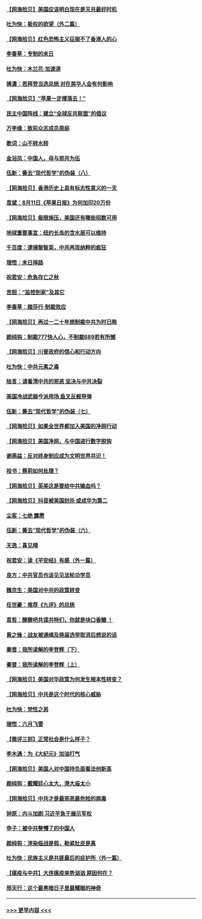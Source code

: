 #### [【网海拾贝】美国应该明白现在是灭共最好时机](../pages/nsc993/n12332313.md?t=08151202) 
#### [吐为快：极权的欲望（外二篇）](../pages/nsc993/n12332089.md?t=08151202) 
#### [【网海拾贝】红色恐怖主义征服不了香港人的心](../pages/nsc993/n12329296.md?t=08151202) 
#### [李春草：专制的末日](../pages/nsc993/n12329079.md?t=08151202) 
#### [吐为快：木兰花‧加速道](../pages/nsc993/n12327366.md?t=08151202) 
#### [拂潇：若拜登当选总统 对在美华人会有何影响](../pages/nsc993/n12295996.md?t=08151202) 
#### [【网海拾贝】“苹果一定撑落去！”](../pages/nsc993/n12326784.md?t=08151202) 
#### [民主中国阵线：建立“全球反共联盟”的倡议](../pages/nsc993/n12324177.md?t=08151202) 
#### [万李缘：致前众志成员周庭](../pages/nsc993/n12324635.md?t=08151202) 
#### [歌词：山不转水转](../pages/nsc993/n12324599.md?t=08151202) 
#### [金浴凤：中国人，毋与邪共为伍](../pages/nsc993/n12324257.md?t=08151202) 
#### [伍新：撕去“现代哲学”的伪装（八）](../pages/nsc993/n12324188.md?t=08151202) 
#### [【网海拾贝】香港历史上具有标志性意义的一天](../pages/nsc993/n12324021.md?t=08151202) 
#### [袁斌：8月11日《苹果日报》为何加印20万份](../pages/nsc993/n12323955.md?t=08151202) 
#### [【网海拾贝】极限施压，美国还有哪些招数可用](../pages/nsc993/n12322512.md?t=08151202) 
#### [地球重要事宜：纽约长岛的含水层可以维持](../pages/nsc993/n12321844.md?t=08151202) 
#### [千百度：逮捕黎智英，中共再现纳粹的疯狂](../pages/nsc993/n12321777.md?t=08151202) 
#### [理悟：末日择路](../pages/nsc993/n12320812.md?t=08151202) 
#### [祝君安：危急存亡之秋](../pages/nsc993/n12320795.md?t=08151202) 
#### [苦胆：“监控到家”及其它](../pages/nsc993/n12320751.md?t=08151202) 
#### [李春草：踏莎行·制裁效应](../pages/nsc993/n12318290.md?t=08151202) 
#### [【网海拾贝】再过一二十年想制裁中共为时已晚](../pages/nsc993/n12318195.md?t=08151202) 
#### [颜纯钩：制裁777快人心，不制裁689若有所憾](../pages/nsc993/n12316912.md?t=08151202) 
#### [【网海拾贝】川普政府的信心和行动方向](../pages/nsc993/n12316673.md?t=08151202) 
#### [吐为快：中共元素之毒](../pages/nsc993/n12316547.md?t=08151202) 
#### [陆言：请看清中共的邪恶 坚决与中共决裂](../pages/nsc993/n12315784.md?t=08151202) 
#### [美国冷战武器今派用场 鱼叉反舰导弹](../pages/nsc993/n12316258.md?t=08151202) 
#### [伍新：撕去“现代哲学”的伪装（七）](../pages/nsc993/n12315846.md?t=08151202) 
#### [【网海拾贝】如果全世界都加入美国的净网行动](../pages/nsc993/n12315588.md?t=08151202) 
#### [【网海拾贝】美国净网，与中国进行数字脱钩](../pages/nsc993/n12312813.md?t=08151202) 
#### [谢燕益：反对终身制应成为文明世界共识！](../pages/nsc993/n12310465.md?t=08151202) 
#### [投书：蔡莉如何处理？](../pages/nsc993/n12310224.md?t=08151202) 
#### [【网海拾贝】英美这是要给中共输血吗？](../pages/nsc993/n12307646.md?t=08151202) 
#### [【网海拾贝】抖音被美国封杀 或成华为第二](../pages/nsc993/n12305277.md?t=08151202) 
#### [尘客：七绝 霹雳](../pages/nsc993/n12304053.md?t=08151202) 
#### [伍新：撕去“现代哲学”的伪装（六）](../pages/nsc993/n12303243.md?t=08151202) 
#### [天逸：喜见晴](../pages/nsc993/n12303226.md?t=08151202) 
#### [祝君安：读《平安经》有感（外一篇）](../pages/nsc993/n12303170.md?t=08151202) 
#### [良方：中共官员也该见见法轮功学员](../pages/nsc993/n12302985.md?t=08151202) 
#### [魏京生：美国对中共的政策转变](../pages/nsc993/n12302929.md?t=08151202) 
#### [任世豪：推荐《九评》的总统](../pages/nsc993/n12302838.md?t=08151202) 
#### [袁哲：醒醒吧共谍共特们，你就是块口香糖 ！](../pages/nsc993/n12302678.md?t=08151202) 
#### [黄之锋：战友被通缉及换届选举取消后想说的话](../pages/nsc993/n12302681.md?t=08151202) 
#### [秦晋：我所读解的李登辉（下）](../pages/nsc993/n12302171.md?t=08151202) 
#### [秦晋：我所读解的李登辉（上）](../pages/nsc993/n12301979.md?t=08151202) 
#### [【网海拾贝】美国对华政策为何发生根本性转变？](../pages/nsc993/n12302091.md?t=08151202) 
#### [【网海拾贝】中共是这个时代的核心威胁](../pages/nsc993/n12300541.md?t=08151202) 
#### [吐为快：党性之恶](../pages/nsc993/n12300263.md?t=08151202) 
#### [理悟：六月飞雪](../pages/nsc993/n12300243.md?t=08151202) 
#### [【微评三则】正常社会是什么样子？](../pages/nsc993/n12300228.md?t=08151202) 
#### [李木通：为《大纪元》加油打气](../pages/nsc993/n12280363.md?t=08151202) 
#### [【网海拾贝】美国人对中国持负面看法创新高](../pages/nsc993/n12298720.md?t=08151202) 
#### [颜纯钩：戴耀廷心太大，港大庙太小](../pages/nsc993/n12297682.md?t=08151202) 
#### [【网海拾贝】中共才是最邪恶最危险的病毒](../pages/nsc993/n12296470.md?t=08151202) 
#### [钟原：内斗加剧 习近平急于展示军权](../pages/nsc993/n12292544.md?t=08151202) 
#### [申子：被中共整懵了的中国人](../pages/nsc993/n12291389.md?t=08151202) 
#### [颜纯钩：渲染临战是假，勒紧肚皮是真](../pages/nsc993/n12290945.md?t=08151202) 
#### [吐为快：民族主义是共匪最后的庇护所（外一篇）](../pages/nsc993/n12290887.md?t=08151202) 
#### [【瘟疫与中共】大连瘟疫来势汹汹 原因何在？](../pages/nsc993/n12287474.md?t=08151202) 
#### [邢天行：这个最黑暗日子里最耀眼的神奇](../pages/nsc993/n12289882.md?t=08151202) 

----
#### [ >>> 更早内容 <<< ](../indexes/nsc993-earlier.md)
